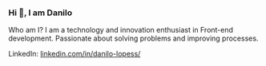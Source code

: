 ### Hi 👋, I am Danilo

Who am I? I am a technology and innovation enthusiast in Front-end development. 
Passionate about solving problems and improving processes.

LinkedIn: [linkedin.com/in/danilo-lopess/](https://www.linkedin.com/in/danilo-lopess/)

